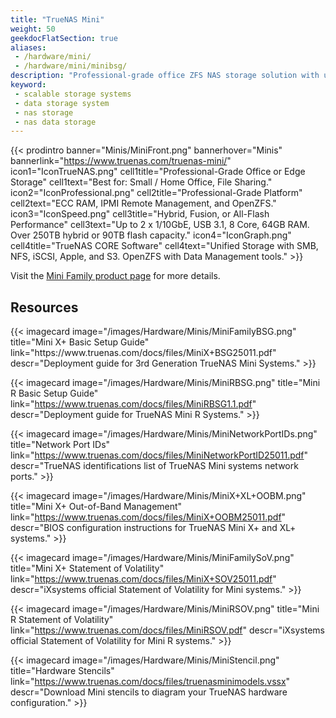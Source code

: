 ```yaml
---
title: "TrueNAS Mini"
weight: 50
geekdocFlatSection: true
aliases:
 - /hardware/mini/
 - /hardware/mini/minibsg/
description: "Professional-grade office ZFS NAS storage solution with up to 250TB fusion or 90TB all-flash capacity. Suited for small/home office, file sharing, VMs, and plugins."
keyword:
 - scalable storage systems
 - data storage system
 - nas storage
 - nas data storage
---
```

{{< prodintro banner="Minis/MiniFront.png" bannerhover="Minis" bannerlink="https://www.truenas.com/truenas-mini/"
icon1="IconTrueNAS.png" cell1title="Professional-Grade Office or Edge Storage" cell1text="Best for: Small / Home Office, File Sharing."
icon2="IconProfessional.png" cell2title="Professional-Grade Platform" cell2text="ECC RAM, IPMI Remote Management, and OpenZFS."
icon3="IconSpeed.png" cell3title="Hybrid, Fusion, or All-Flash Performance" cell3text="Up to 2 x 1/10GbE, USB 3.1, 8 Core, 64GB RAM. Over 250TB hybrid or 90TB flash capacity."
icon4="IconGraph.png" cell4title="TrueNAS CORE Software" cell4text="Unified Storage with SMB, NFS, iSCSI, Apple, and S3. OpenZFS with Data Management tools." >}}

Visit the [Mini Family product page](https://www.truenas.com/truenas-mini/) for more details.

## Resources

<div class="docs-sections">
{{< imagecard image="/images/Hardware/Minis/MiniFamilyBSG.png" title="Mini X+ Basic Setup Guide" link="https://www.truenas.com/docs/files/MiniX+BSG25011.pdf"
descr="Deployment guide for 3rd Generation TrueNAS Mini Systems." >}}

{{< imagecard image="/images/Hardware/Minis/MiniRBSG.png" title="Mini R Basic Setup Guide" link="https://www.truenas.com/docs/files/MiniRBSG1.1.pdf"
descr="Deployment guide for TrueNAS Mini R Systems." >}}

{{< imagecard image="/images/Hardware/Minis/MiniNetworkPortIDs.png" title="Network Port IDs" link="https://www.truenas.com/docs/files/MiniNetworkPortID25011.pdf"
descr="TrueNAS identifications list of TrueNAS Mini systems network ports." >}}

{{< imagecard image="/images/Hardware/Minis/MiniX+XL+OOBM.png" title="Mini X+ Out-of-Band Management" link="https://www.truenas.com/docs/files/MiniX+OOBM25011.pdf"
descr="BIOS configuration instructions for TrueNAS Mini X+ and XL+ systems." >}}

{{< imagecard image="/images/Hardware/Minis/MiniFamilySoV.png" title="Mini X+ Statement of Volatility" link="https://www.truenas.com/docs/files/MiniX+SOV25011.pdf"
descr="iXsystems official Statement of Volatility for Mini systems." >}}

{{< imagecard image="/images/Hardware/Minis/MiniRSOV.png" title="Mini R Statement of Volatility" link="https://www.truenas.com/docs/files/MiniRSOV.pdf"
descr="iXsystems official Statement of Volatility for Mini R systems." >}}

{{< imagecard image="/images/Hardware/Minis/MiniStencil.png" title="Hardware Stencils" link="https://www.truenas.com/docs/files/truenasminimodels.vssx"
descr="Download Mini stencils to diagram your TrueNAS hardware configuration." >}}

</div>

